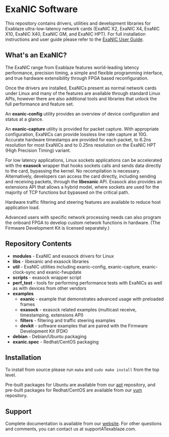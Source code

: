 ExaNIC Software
===============
This repository contains drivers, utilities and development libraries for Exablaze ultra-low-latency network cards (ExaNIC X2, ExaNIC X4, ExaNIC X10, ExaNIC X40, ExaNIC GM, and ExaNIC HPT). For full installation instructions and user guide please refer to the [ExaNIC User Guide](http://exablaze.com/docs/exanic/user-guide/).

What's an ExaNIC?
-----------------
The ExaNIC range from Exablaze features world-leading latency performance, precision timing, a simple and flexible programming interface, and true hardware extensibility through FPGA based reconfiguration.

Once the drivers are installed, ExaNICs present as normal network cards under Linux and many of the features are available through standard Linux APIs, however there are also additional tools and libraries that unlock the full performance and feature set.

An **exanic-config** utility provides an overview of device configuration and status at a glance.

An **exanic-capture** utility is provided for packet capture.  With appropriate configuration, ExaNICs can provide lossless line rate capture at 10G.  Accurate hardware timestamps are provided for each packet, to 6.2ns resolution for most ExaNICs and to 0.25ns resolution on the ExaNIC HPT (High Precision Timing) variant.

For low latency applications, Linux sockets applications can be accelerated with the **exasock** wrapper that hooks sockets calls and sends data directly to the card, bypassing the kernel.  No recompilation is necessary.  Alternatively, developers can access the card directly, including sending and receiving packets, through the **libexanic** API.  Exasock also provides an extensions API that allows a hybrid model, where sockets are used for the majority of TCP functions but bypassed on the critical path.

Hardware traffic filtering and steering features are available to reduce host application load.

Advanced users with specific network processing needs can also program the onboard FPGA to develop custom network functions in hardware.  (The Firmware Development Kit is licensed separately.)

Repository Contents
-------------------
- **modules** - ExaNIC and exasock drivers for Linux
- **libs** - libexanic and exasock libraries
- **util** - ExaNIC utilities including exanic-config, exanic-capture, exanic-clock-sync and exanic-fwupdate
- **scripts** - exasock wrapper script
- **perf_test** - tools for performing performance tests with ExaNICs as well as with devices from other vendors
- **examples** 
	- **exanic** - example that demonstrates advanced usage with preloaded frames
	- **exasock** - exasock related examples (multicast receive, timestamping, extensions API)
	- **filters** - filtering and traffic steering examples
	- **devkit** - software examples that are paired with the Firmware Development Kit (FDK)
- **debian** - Debian/Ubuntu packaging
- **exanic.spec** - Redhat/CentOS packaging

Installation
------------
To install from source please run ``make`` and ``sudo make install`` from the top level.

Pre-built packages for Ubuntu are available from our [apt](http://www.exablaze.com/downloads/apt/) repository, and pre-built packages for Redhat/CentOS are available from our [yum](http://www.exablaze.com/downloads/yum/) repository.

Support
-------
Complete documentation is available from our [website](http://exablaze.com/docs/exanic/user-guide/).  For other questions and comments, you can contact us at supportATexablaze.com.

